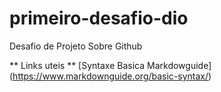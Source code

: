 # primeiro-desafio-dio
Desafio de Projeto Sobre Github

** Links uteis **
[Syntaxe Basica Markdowguide] (https://www.markdownguide.org/basic-syntax/)
